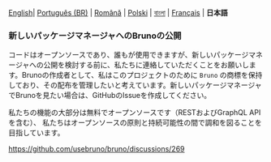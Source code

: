 [English](/publishing.md)| [Português (BR)](docs/publishing/publishing_pt_br.md) | [Română](docs/publishing/publishing_ro.md) | [Polski](docs/publishing/publishing_pl.md) | [বাংলা](docs/publishing/publishing_bn.md) | [Français](docs/publishing/publishing_fr.md) | **日本語**

### 新しいパッケージマネージャへのBrunoの公開

コードはオープンソースであり、誰もが使用できますが、新しいパッケージマネージャへの公開を検討する前に、私たちに連絡していただくことをお願いします。Brunoの作成者として、私はこのプロジェクトのために `Bruno` の商標を保持しており、その配布を管理したいと考えています。新しいパッケージマネージャでBrunoを見たい場合は、GitHubのIssueを作成してください。

私たちの機能の大部分は無料でオープンソースです（RESTおよびGraphQL APIを含む）、
私たちはオープンソースの原則と持続可能性の間で調和を図ることを目指しています。

https://github.com/usebruno/bruno/discussions/269